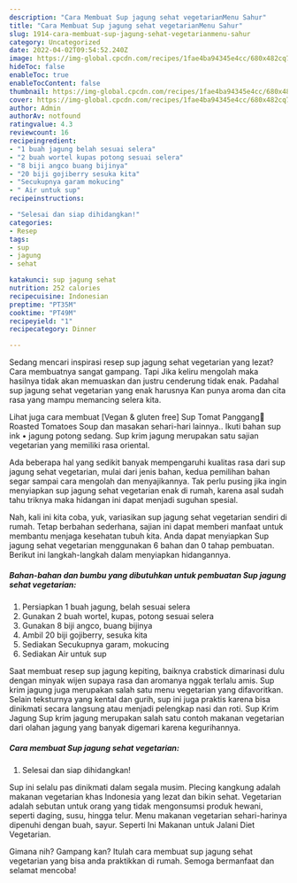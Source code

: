 ```yaml
---
description: "Cara Membuat Sup jagung sehat vegetarianMenu Sahur"
title: "Cara Membuat Sup jagung sehat vegetarianMenu Sahur"
slug: 1914-cara-membuat-sup-jagung-sehat-vegetarianmenu-sahur
category: Uncategorized
date: 2022-04-02T09:54:52.240Z
image: https://img-global.cpcdn.com/recipes/1fae4ba94345e4cc/680x482cq70/sup-jagung-sehat-vegetarian-foto-resep-utama.jpg
hideToc: false
enableToc: true
enableTocContent: false
thumbnail: https://img-global.cpcdn.com/recipes/1fae4ba94345e4cc/680x482cq70/sup-jagung-sehat-vegetarian-foto-resep-utama.jpg
cover: https://img-global.cpcdn.com/recipes/1fae4ba94345e4cc/680x482cq70/sup-jagung-sehat-vegetarian-foto-resep-utama.jpg
author: Admin
authorAv: notfound
ratingvalue: 4.3
reviewcount: 16
recipeingredient:
- "1 buah jagung belah sesuai selera"
- "2 buah wortel kupas potong sesuai selera"
- "8 biji angco buang bijinya"
- "20 biji gojiberry sesuka kita"
- "Secukupnya garam mokucing"
- " Air untuk sup"
recipeinstructions:

- "Selesai dan siap dihidangkan!"
categories:
- Resep
tags:
- sup
- jagung
- sehat

katakunci: sup jagung sehat 
nutrition: 252 calories
recipecuisine: Indonesian
preptime: "PT35M"
cooktime: "PT49M"
recipeyield: "1"
recipecategory: Dinner

---
```



Sedang mencari inspirasi resep sup jagung sehat vegetarian yang lezat? Cara membuatnya sangat gampang. Tapi Jika keliru mengolah maka hasilnya tidak akan memuaskan dan justru cenderung tidak enak. Padahal sup jagung sehat vegetarian yang enak harusnya Kan punya aroma dan cita rasa yang mampu memancing selera kita.


Lihat juga cara membuat [Vegan &amp; gluten free] Sup Tomat Panggang🥘Roasted Tomatoes Soup dan masakan sehari-hari lainnya.. Ikuti bahan sup ink • jagung potong sedang. Sup krim jagung merupakan satu sajian vegetarian yang memiliki rasa oriental.

Ada beberapa hal yang sedikit banyak mempengaruhi kualitas rasa dari sup jagung sehat vegetarian, mulai dari jenis bahan, kedua pemilihan bahan segar sampai cara mengolah dan menyajikannya. Tak perlu pusing jika ingin menyiapkan sup jagung sehat vegetarian enak di rumah, karena asal sudah tahu triknya maka hidangan ini dapat menjadi suguhan spesial.


Nah, kali ini kita coba, yuk, variasikan sup jagung sehat vegetarian sendiri di rumah. Tetap berbahan sederhana, sajian ini dapat memberi manfaat untuk membantu menjaga kesehatan tubuh kita. Anda dapat menyiapkan Sup jagung sehat vegetarian menggunakan 6 bahan dan 0 tahap pembuatan. Berikut ini langkah-langkah dalam menyiapkan hidangannya.

<!--inarticleads1-->

##### Bahan-bahan dan bumbu yang dibutuhkan untuk pembuatan Sup jagung sehat vegetarian:

1. Persiapkan 1 buah jagung, belah sesuai selera
1. Gunakan 2 buah wortel, kupas, potong sesuai selera
1. Gunakan 8 biji angco, buang bijinya
1. Ambil 20 biji gojiberry, sesuka kita
1. Sediakan Secukupnya garam, mokucing
1. Sediakan  Air untuk sup


Saat membuat resep sup jagung kepiting, baiknya crabstick dimarinasi dulu dengan minyak wijen supaya rasa dan aromanya nggak terlalu amis. Sup krim jagung juga merupakan salah satu menu vegetarian yang difavoritkan. Selain teksturnya yang kental dan gurih, sup ini juga praktis karena bisa dinikmati secara langsung atau menjadi pelengkap nasi dan roti. Sup Krim Jagung Sup krim jagung merupakan salah satu contoh makanan vegetarian dari olahan jagung yang banyak digemari karena kegurihannya. 

<!--inarticleads2-->

##### Cara membuat Sup jagung sehat vegetarian:


1. Selesai dan siap dihidangkan!

Sup ini selalu pas dinikmati dalam segala musim. Plecing kangkung adalah makanan vegetarian khas Indonesia yang lezat dan bikin sehat. Vegetarian adalah sebutan untuk orang yang tidak mengonsumsi produk hewani, seperti daging, susu, hingga telur. Menu makanan vegetarian sehari-harinya dipenuhi dengan buah, sayur. Seperti Ini Makanan untuk Jalani Diet Vegetarian. 

Gimana nih? Gampang kan? Itulah cara membuat sup jagung sehat vegetarian yang bisa anda praktikkan di rumah. Semoga bermanfaat dan selamat mencoba!
